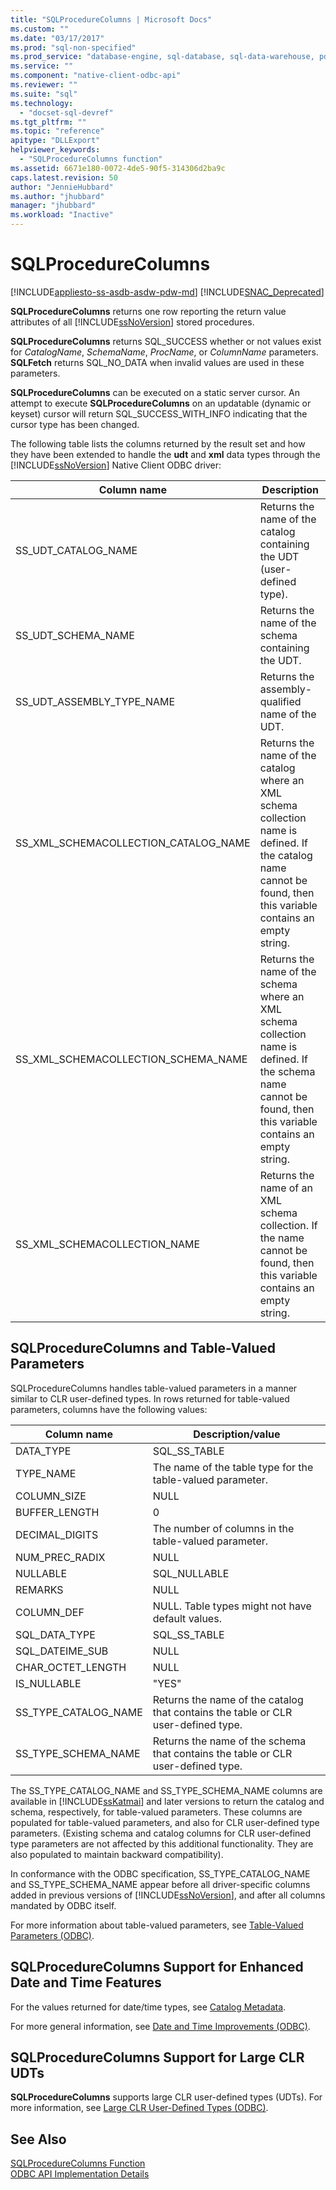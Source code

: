 ```yaml
---
title: "SQLProcedureColumns | Microsoft Docs"
ms.custom: ""
ms.date: "03/17/2017"
ms.prod: "sql-non-specified"
ms.prod_service: "database-engine, sql-database, sql-data-warehouse, pdw"
ms.service: ""
ms.component: "native-client-odbc-api"
ms.reviewer: ""
ms.suite: "sql"
ms.technology: 
  - "docset-sql-devref"
ms.tgt_pltfrm: ""
ms.topic: "reference"
apitype: "DLLExport"
helpviewer_keywords: 
  - "SQLProcedureColumns function"
ms.assetid: 6671e180-0072-4de5-90f5-314306d2ba9c
caps.latest.revision: 50
author: "JennieHubbard"
ms.author: "jhubbard"
manager: "jhubbard"
ms.workload: "Inactive"
---
```

# SQLProcedureColumns
[!INCLUDE[appliesto-ss-asdb-asdw-pdw-md](../../includes/appliesto-ss-asdb-asdw-pdw-md.md)]
[!INCLUDE[SNAC_Deprecated](../../includes/snac-deprecated.md)]

  **SQLProcedureColumns** returns one row reporting the return value attributes of all [!INCLUDE[ssNoVersion](../../includes/ssnoversion-md.md)] stored procedures.  
  
 **SQLProcedureColumns** returns SQL_SUCCESS whether or not values exist for *CatalogName*, *SchemaName*, *ProcName*, or *ColumnName* parameters. **SQLFetch** returns SQL_NO_DATA when invalid values are used in these parameters.  
  
 **SQLProcedureColumns** can be executed on a static server cursor. An attempt to execute **SQLProcedureColumns** on an updatable (dynamic or keyset) cursor will return SQL_SUCCESS_WITH_INFO indicating that the cursor type has been changed.  
  
 The following table lists the columns returned by the result set and how they have been extended to handle the **udt** and **xml** data types through the [!INCLUDE[ssNoVersion](../../includes/ssnoversion-md.md)] Native Client ODBC driver:  
  
|Column name|Description|  
|-----------------|-----------------|  
|SS_UDT_CATALOG_NAME|Returns the name of the catalog containing the UDT (user-defined type).|  
|SS_UDT_SCHEMA_NAME|Returns the name of the schema containing the UDT.|  
|SS_UDT_ASSEMBLY_TYPE_NAME|Returns the assembly-qualified name of the UDT.|  
|SS_XML_SCHEMACOLLECTION_CATALOG_NAME|Returns the name of the catalog where an XML schema collection name is defined. If the catalog name cannot be found, then this variable contains an empty string.|  
|SS_XML_SCHEMACOLLECTION_SCHEMA_NAME|Returns the name of the schema where an XML schema collection name is defined. If the schema name cannot be found, then this variable contains an empty string.|  
|SS_XML_SCHEMACOLLECTION_NAME|Returns the name of an XML schema collection. If the name cannot be found, then this variable contains an empty string.|  
  
## SQLProcedureColumns and Table-Valued Parameters  
 SQLProcedureColumns handles table-valued parameters in a manner similar to CLR user-defined types. In rows returned for table-valued parameters, columns have the following values:  
  
|Column name|Description/value|  
|-----------------|------------------------|  
|DATA_TYPE|SQL_SS_TABLE|  
|TYPE_NAME|The name of the table type for the table-valued parameter.|  
|COLUMN_SIZE|NULL|  
|BUFFER_LENGTH|0|  
|DECIMAL_DIGITS|The number of columns in the table-valued parameter.|  
|NUM_PREC_RADIX|NULL|  
|NULLABLE|SQL_NULLABLE|  
|REMARKS|NULL|  
|COLUMN_DEF|NULL. Table types might not have default values.|  
|SQL_DATA_TYPE|SQL_SS_TABLE|  
|SQL_DATEIME_SUB|NULL|  
|CHAR_OCTET_LENGTH|NULL|  
|IS_NULLABLE|"YES"|  
|SS_TYPE_CATALOG_NAME|Returns the name of the catalog that contains the table or CLR user-defined type.|  
|SS_TYPE_SCHEMA_NAME|Returns the name of the schema that contains the table or CLR user-defined type.|  
  
 The SS_TYPE_CATALOG_NAME and SS_TYPE_SCHEMA_NAME columns are available in [!INCLUDE[ssKatmai](../../includes/sskatmai-md.md)] and later versions to return the catalog and schema, respectively, for table-valued parameters. These columns are populated for table-valued parameters, and also for CLR user-defined type parameters. (Existing schema and catalog columns for CLR user-defined type parameters are not affected by this additional functionality. They are also populated to maintain backward compatibility).  
  
 In conformance with the ODBC specification, SS_TYPE_CATALOG_NAME and SS_TYPE_SCHEMA_NAME appear before all driver-specific columns added in previous versions of [!INCLUDE[ssNoVersion](../../includes/ssnoversion-md.md)], and after all columns mandated by ODBC itself.  
  
 For more information about table-valued parameters, see [Table-Valued Parameters &#40;ODBC&#41;](../../relational-databases/native-client-odbc-table-valued-parameters/table-valued-parameters-odbc.md).  
  
## SQLProcedureColumns Support for Enhanced Date and Time Features  
 For the values returned for date/time types, see [Catalog Metadata](../../relational-databases/native-client-odbc-date-time/metadata-catalog.md).  
  
 For more general information, see [Date and Time Improvements &#40;ODBC&#41;](../../relational-databases/native-client-odbc-date-time/date-and-time-improvements-odbc.md).  
  
## SQLProcedureColumns Support for Large CLR UDTs  
 **SQLProcedureColumns** supports large CLR user-defined types (UDTs). For more information, see [Large CLR User-Defined Types &#40;ODBC&#41;](../../relational-databases/native-client/odbc/large-clr-user-defined-types-odbc.md).  
  
## See Also  
 [SQLProcedureColumns Function](http://go.microsoft.com/fwlink/?LinkId=59363)   
 [ODBC API Implementation Details](../../relational-databases/native-client-odbc-api/odbc-api-implementation-details.md)  
  
  

